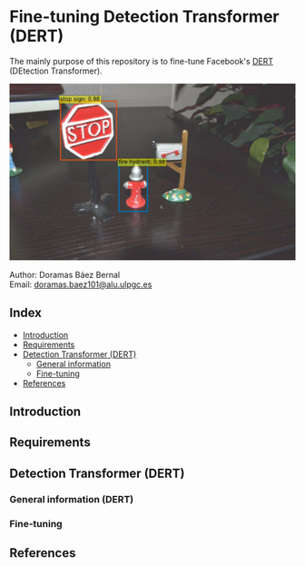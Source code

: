 # Fine-tuning Detection Transformer (DERT)

The mainly purpose of this repository is to fine-tune Facebook's [DERT](https://github.com/facebookresearch/detr) (DEtection Transformer). 


![alt text](./images/dert-result.png "Dert result after finetune")

Author: Doramas Báez Bernal <br/>
Email: doramas.baez101@alu.ulpgc.es

## Index

* [Introduction](#Introduction)
* [Requirements](#Requirements) 
* [Detection Transformer (DERT)](#Dert)
    * [General information](#GeneralInformation)
    * [Fine-tuning](#Fine-tuning)
* [References](#References)

## Introduction <a id="Introduction"></a>

## Requirements <a id="Requirements"></a>

## Detection Transformer (DERT) <a id="Dert"></a>

### General information (DERT) <a id="GeneralInformation"></a>

### Fine-tuning <a id="Fine-tuning"></a>

## References <a id="References"></a> 
